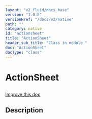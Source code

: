 ```yaml
---
layout: "v2_fluid/docs_base"
version: "1.0.8"
versionHref: "/docs/v2/native"
path: ""
category: native
id: "actionsheet"
title: "ActionSheet"
header_sub_title: "Class in module "
doc: "ActionSheet"
docType: "class"
---
```









<h1 class="api-title">


ActionSheet






</h1>

<a class="improve-v2-docs" href='http://github.com/driftyco/ionic/edit/2.0/src/plugins/actionsheet.ts#L0'>
Improve this doc
</a>






<!-- description -->
<h2>Description</h2>


<!-- @usage tag -->


<!-- @property tags -->


<!-- methods on the class --><!-- related link --><!-- end content block -->


<!-- end body block -->

